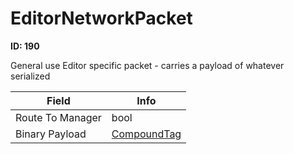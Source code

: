 # EditorNetworkPacket

__ID: 190__

General use Editor specific packet - carries a payload of whatever serialized

<table><thead><tr><th>Field</th><th>Info</th></tr></thead><tbody>
<tr><td>Route To Manager</td><td>bool</td></tr>
<tr><td>Binary Payload</td><td><a href="../types/CompoundTag.md">CompoundTag</a></td></tr>
</tbody></table>